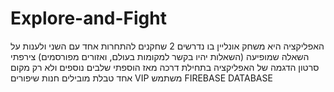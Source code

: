 # Explore-and-Fight
האפליקציה היא משחק אונליין בו נדרשים 2 שחקנים להתחרות אחד עם השני ולענות על השאלה שמופיעה (השאלות יהיו בקשר למקומות בעולם, ואזורים מפורסמים)
צירפתי סרטון הדגמה של האפליקציה בתחילת דרכה
מאז הוספתי שלבים נוספים ולא רק מקום אחד
טבלת מובילים 
חנות שיפורים
VIP משתמש
FIREBASE DATABASE 
